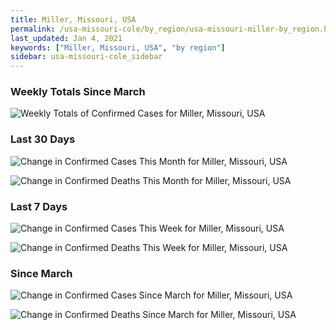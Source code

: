 ```yaml
---
title: Miller, Missouri, USA
permalink: /usa-missouri-cole/by_region/usa-missouri-miller-by_region.html
last_updated: Jan 4, 2021
keywords: ["Miller, Missouri, USA", "by region"]
sidebar: usa-missouri-cole_sidebar
---
```


<h3>Weekly Totals Since March</h3>

![Weekly Totals of Confirmed Cases for Miller, Missouri, USA](/covid_tracker/images/graphs/usa-missouri-miller-weekly_totals_graph.png)

<h3>Last 30 Days</h3>

![Change in Confirmed Cases This Month for Miller, Missouri, USA](/covid_tracker/images/graphs/usa-missouri-miller-delta_confirmed-30_days_graph.png)

![Change in Confirmed Deaths This Month for Miller, Missouri, USA](/covid_tracker/images/graphs/usa-missouri-miller-delta_deaths-30_days_graph.png)

<h3>Last 7 Days</h3>

![Change in Confirmed Cases This Week for Miller, Missouri, USA](/covid_tracker/images/graphs/usa-missouri-miller-delta_confirmed-7_days_graph.png)

![Change in Confirmed Deaths This Week for Miller, Missouri, USA](/covid_tracker/images/graphs/usa-missouri-miller-delta_deaths-7_days_graph.png)

<h3>Since March</h3>

![Change in Confirmed Cases Since March for Miller, Missouri, USA](/covid_tracker/images/graphs/usa-missouri-miller-delta_confirmed-since_march_graph.png)

![Change in Confirmed Deaths Since March for Miller, Missouri, USA](/covid_tracker/images/graphs/usa-missouri-miller-delta_deaths-since_march_graph.png)
